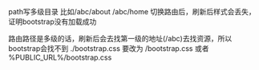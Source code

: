 path写多级目录  比如/abc/about   /abc/home
切换路由后，刷新后样式会丢失，证明bootstrap没有加载成功

路由路径是多级的话，刷新后会去找第一级的地址(/abc)去找资源，所以bootstrap会找不到
./bootstrap.css 要改为 /bootstrap.css 或者 %PUBLIC_URL%/bootstrap.css